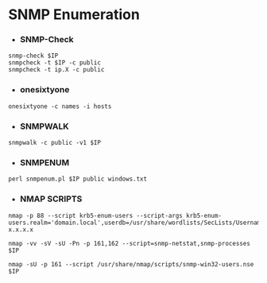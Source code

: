 # **SNMP Enumeration**

- ### **SNMP-Check**
```
snmp-check $IP
snmpcheck -t $IP -c public
snmpcheck -t ip.X -c public
```
- ### **onesixtyone**
```
onesixtyone -c names -i hosts
```
- ### **SNMPWALK**
```
snmpwalk -c public -v1 $IP
```
- ### **SNMPENUM**
```
perl snmpenum.pl $IP public windows.txt
```
- ### **NMAP SCRIPTS**
```
nmap -p 88 --script krb5-enum-users --script-args krb5-enum-users.realm='domain.local',userdb=/usr/share/wordlists/SecLists/Usernames/top_shortlist.txt x.x.x.x
```
```
nmap -vv -sV -sU -Pn -p 161,162 --script=snmp-netstat,snmp-processes $IP
```
```
nmap -sU -p 161 --script /usr/share/nmap/scripts/snmp-win32-users.nse $IP
```
